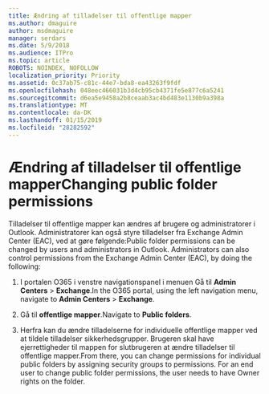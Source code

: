 ```yaml
---
title: Ændring af tilladelser til offentlige mapper
ms.author: dmaguire
author: msdmaguire
manager: serdars
ms.date: 5/9/2018
ms.audience: ITPro
ms.topic: article
ROBOTS: NOINDEX, NOFOLLOW
localization_priority: Priority
ms.assetid: 0c37ab75-c81c-44e7-bda8-ea43263f9fdf
ms.openlocfilehash: 048eec466031b3d4cb95cb4371fe5e877c6a5241
ms.sourcegitcommit: d6ea5e9458a2b8ceaab3ac4bd483e1130b9a398a
ms.translationtype: MT
ms.contentlocale: da-DK
ms.lasthandoff: 01/15/2019
ms.locfileid: "28282592"
---
```

# <a name="changing-public-folder-permissions"></a><span data-ttu-id="ec3e4-102">Ændring af tilladelser til offentlige mapper</span><span class="sxs-lookup"><span data-stu-id="ec3e4-102">Changing public folder permissions</span></span>

<span data-ttu-id="ec3e4-p101">Tilladelser til offentlige mapper kan ændres af brugere og administratorer i Outlook. Administratorer kan også styre tilladelser fra Exchange Admin Center (EAC), ved at gøre følgende:</span><span class="sxs-lookup"><span data-stu-id="ec3e4-p101">Public folder permissions can be changed by users and administrators in Outlook. Administrators can also control permissions from the Exchange Admin Center (EAC), by doing the following:</span></span>
  
1. <span data-ttu-id="ec3e4-105">I portalen O365 i venstre navigationspanel i menuen Gå til **Admin Centers** \> **Exchange**.</span><span class="sxs-lookup"><span data-stu-id="ec3e4-105">In the O365 portal, using the left navigation menu, navigate to **Admin Centers** \> **Exchange**.</span></span>
    
2. <span data-ttu-id="ec3e4-106">Gå til **offentlige mapper**.</span><span class="sxs-lookup"><span data-stu-id="ec3e4-106">Navigate to **Public folders**.</span></span>
    
3. <span data-ttu-id="ec3e4-p102">Herfra kan du ændre tilladelserne for individuelle offentlige mapper ved at tildele tilladelser sikkerhedsgrupper. Brugeren skal have ejerrettigheder til mappen for slutbrugeren at ændre tilladelser til offentlige mapper.</span><span class="sxs-lookup"><span data-stu-id="ec3e4-p102">From there, you can change permissions for individual public folders by assigning security groups to permissions. For an end user to change public folder permissions, the user needs to have Owner rights on the folder.</span></span>
    

